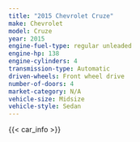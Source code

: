```yaml
---
title: "2015 Chevrolet Cruze"
make: Chevrolet
model: Cruze
year: 2015
engine-fuel-type: regular unleaded
engine-hp: 138
engine-cylinders: 4
transmission-type: Automatic
driven-wheels: Front wheel drive
number-of-doors: 4
market-category: N/A
vehicle-size: Midsize
vehicle-style: Sedan
---
```


{{< car_info >}}
